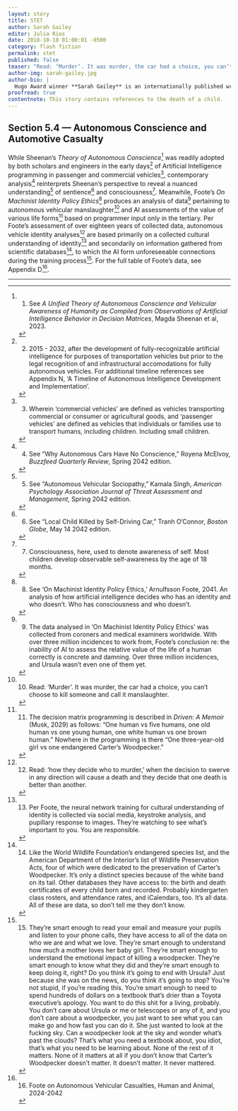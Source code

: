 ```yaml
---
layout: story
title: STET
author: Sarah Gailey
editor: Julia Rios
date: 2018-10-18 01:00:01 -0500
category: flash fiction
permalink: stet
published: false
teaser: "Read: ‘Murder’. It was murder, the car had a choice, you can’t choose to kill someone and call it manslaughter."
author-img: sarah-gailey.jpg
author-bio: |
  Hugo Award winner **Sarah Gailey** is an internationally published writer of fiction and nonfiction. Their nonfiction has been published by _Mashable_ and the _Boston Globe_, and they are a regular contributor for _Tor.com_ and _The Barnes & Noble Sci-Fi & Fantasy Blog_. Their most recent fiction credits include _Fireside Magazine_, _Tor.com_, and _Uncanny Magazine_. Their debut novella, _River of Teeth_, was published in 2017 via Tor.com and was a 2018 Hugo and Nebula Award finalist. They have a novel forthcoming from Tor Books in Spring 2019. You can find links to their work at [sarahgailey.com](http://www.sarahgailey.com); find them on social media [@gaileyfrey](https://twitter.com/gaileyfrey).
proofread: true
contentnote: This story contains references to the death of a child.
---
```


## Section 5.4 — Autonomous Conscience and Automotive Casualty

While Sheenan’s _Theory of Autonomous Conscience_[^1] was readily adopted by both scholars and engineers in the early days[^2] of Artificial Intelligence programming in passenger and commercial vehicles[^3], contemporary analysis[^4] reinterprets Sheenan’s perspective to reveal a nuanced understanding[^5] of sentience[^6] and consciousness[^7]. Meanwhile, Foote’s _On Machinist Identity Policy Ethics_[^8] produces an analysis of data[^9] pertaining to autonomous vehicular manslaughter[^10] and AI assessments of the value of various life forms[^11] based on programmer input only in the tertiary. Per Foote’s assessment of over eighteen years of collected data, autonomous vehicle identity analyses[^12] are based primarily on a collected cultural understanding of identity[^13] and secondarily on information gathered from scientific databases[^14], to which the AI form unforeseeable connections during the training process[^15]. For the full table of Foote’s data, see Appendix D[^16].

----

[^1]: 1. See _A Unified Theory of Autonomous Conscience and Vehicular Awareness of Humanity as Compiled from Observations of Artificial Intelligence Behavior in Decision Matrices_, Magda Sheenan et al, 2023.

[^2]: 2. 2015 - 2032, after the development of fully-recognizable artificial intelligence for purposes of transportation vehicles but prior to the legal recognition of and infrastructural accomodations for fully autonomous vehicles. For additional timeline references see Appendix N, ‘A Timeline of Autonomous Intelligence Development and Implementation’.

[^3]: 3. Wherein ‘commercial vehicles’ are defined as vehicles transporting commercial or consumer or agricultural goods, and ‘passenger vehicles’ are defined as vehicles that individuals or families use to transport humans, including children. Including small children.

[^4]: 4. See “Why Autonomous Cars Have No Conscience,”  Royena McElvoy, _Buzzfeed Quarterly Review_, Spring 2042 edition.

[^5]: 5. See “Autonomous Vehicular Sociopathy,” Kamala Singh, _American Psychology Association Journal of Threat Assessment and Management_, Spring 2042 edition.

[^6]: 6. See “Local Child Killed by Self-Driving Car,” Tranh O’Connor, _Boston Globe_, May 14 2042 edition.

[^7]: 7.  Consciousness, here, used to denote awareness of self. Most children develop observable self-awareness by the age of 18 months.

[^8]: 8. See ‘On Machinist Identity Policy Ethics,’ Arnulfsson Foote, 2041. An analysis of how artificial intelligence decides who has an identity and who doesn’t. Who has consciousness and who doesn’t.

[^9]: 9. The data analysed in ‘On Machinist Identity Policy Ethics’ was collected from coroners and medical examiners worldwide. With over three million incidences to work from, Foote’s conclusion re: the inability of AI to assess the relative value of the life of a human correctly is concrete and damning. Over three million incidences, and Ursula wasn’t even one of them yet.  

[^10]: 10. Read: ‘Murder’. It was murder, the car had a choice, you can’t choose to kill someone and call it manslaughter.

[^11]: 11. The decision matrix programming is described in _Driven: A Memoir_ (Musk, 2029) as follows: “One human vs five humans, one old human vs one young human, one white human vs one brown human.” Nowhere in the programming is there “One three-year-old girl vs one endangered Carter’s Woodpecker.”

[^12]: 12. Read: ‘how they decide who to murder,’ when the decision to swerve in any direction will cause a death and they decide that one death is better than another.

[^13]: 13. Per Foote, the neural network training for cultural understanding of identity is collected via social media, keystroke analysis, and pupillary response to images. They’re watching to see what’s important to you. You are responsible.

[^14]: 14. Like the World Wildlife Foundation’s endangered species list, and the American Department of the Interior’s list of Wildlife Preservation Acts, four of which were dedicated to the preservation of Carter’s Woodpecker. It’s only a distinct species because of the white band on its tail. Other databases they have access to: the birth and death certificates of every child born and recorded. Probably kindergarten class rosters, and attendance rates, and iCalendars, too. It’s all data. All of these are data, so don’t tell me they don’t know.

[^15]: 15. They’re smart enough to read your email and measure your pupils and listen to your phone calls, they have access to all of the data on who we are and what we love. They’re smart enough to understand how much a mother loves her baby girl. They’re smart enough to understand the emotional impact of killing a woodpecker. They’re smart enough to know what they did and they’re smart enough to keep doing it, right? Do you think it’s going to end with Ursula? Just because she was on the news, do you think it’s going to stop? You’re not stupid, if you’re reading this. You’re smart enough to need to spend hundreds of dollars on a textbook that’s drier than a Toyota executive’s apology. You want to do this shit for a living, probably. You don’t care about Ursula or me or telescopes or any of it, and you don’t care about a woodpecker, you just want to see what you can make go and how fast you can do it. She just wanted to look at the fucking sky. Can a woodpecker look at the sky and wonder what’s past the clouds? That’s what you need a textbook about, you idiot, that’s what you need to be learning about. None of the rest of it matters. None of it matters at all if you don’t know that Carter’s Woodpecker doesn’t matter. It doesn’t matter. It never mattered.

[^16]: 16. Foote on Autonomous Vehicular Casualties, Human and Animal, 2024-2042
